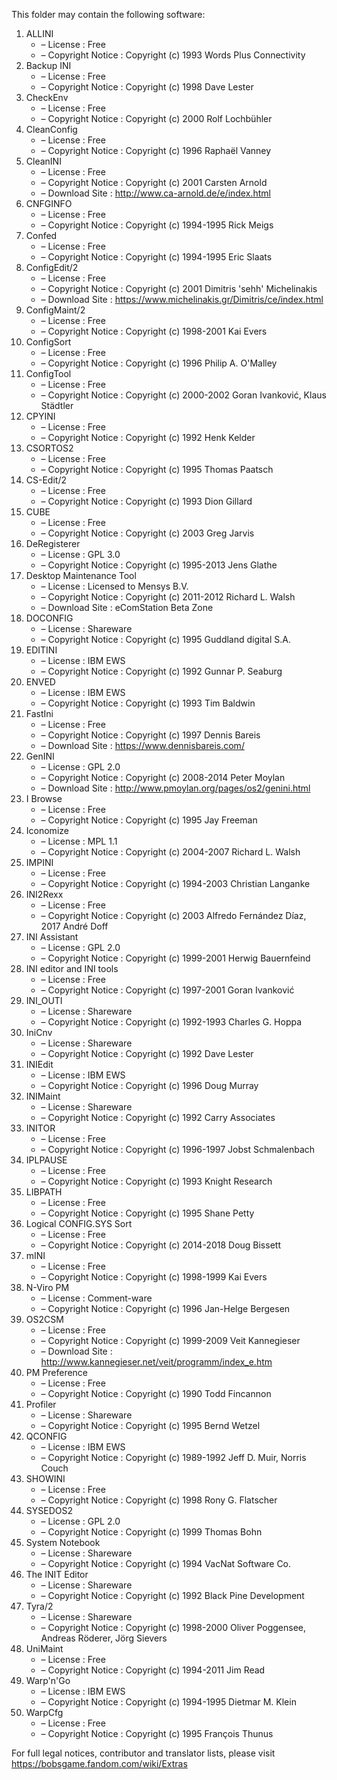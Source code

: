 ﻿This folder may contain the following software:

1. ALLINI
   - – License : Free
   - – Copyright Notice : Copyright (c) 1993 Words Plus Connectivity
2. Backup INI
   - – License : Free
   - – Copyright Notice : Copyright (c) 1998 Dave Lester
3. CheckEnv
   - – License : Free
   - – Copyright Notice : Copyright (c) 2000 Rolf Lochbühler
4. CleanConfig
   - – License : Free
   - – Copyright Notice : Copyright (c) 1996 Raphaël Vanney
5. CleanINI
   - – License : Free
   - – Copyright Notice : Copyright (c) 2001 Carsten Arnold
   - – Download Site : http://www.ca-arnold.de/e/index.html
6. CNFGINFO
   - – License : Free
   - – Copyright Notice : Copyright (c) 1994-1995 Rick Meigs
7. Confed
   - – License : Free
   - – Copyright Notice : Copyright (c) 1994-1995 Eric Slaats
8. ConfigEdit/2
   - – License : Free
   - – Copyright Notice : Copyright (c) 2001 Dimitris 'sehh' Michelinakis
   - – Download Site : https://www.michelinakis.gr/Dimitris/ce/index.html
9. ConfigMaint/2
   - – License : Free
   - – Copyright Notice : Copyright (c) 1998-2001 Kai Evers
10. ConfigSort
    - – License : Free
    - – Copyright Notice : Copyright (c) 1996 Philip A. O'Malley
11. ConfigTool
    - – License : Free
    - – Copyright Notice : Copyright (c) 2000-2002 Goran Ivanković, Klaus Städtler
12. CPYINI
    - – License : Free
    - – Copyright Notice : Copyright (c) 1992 Henk Kelder
13. CSORTOS2
    - – License : Free
    - – Copyright Notice : Copyright (c) 1995 Thomas Paatsch
14. CS-Edit/2
    - – License : Free
    - – Copyright Notice : Copyright (c) 1993 Dion Gillard
15. CUBE
    - – License : Free
    - – Copyright Notice : Copyright (c) 2003 Greg Jarvis
16. DeRegisterer
    - – License : GPL 3.0
    - – Copyright Notice : Copyright (c) 1995-2013 Jens Glathe
16. Desktop Maintenance Tool
    - – License : Licensed to Mensys B.V.
    - – Copyright Notice : Copyright (c) 2011-2012 Richard L. Walsh
    - – Download Site : eComStation Beta Zone
17. DOCONFIG
    - – License : Shareware
    - – Copyright Notice : Copyright (c) 1995 Guddland digital S.A.
18. EDITINI
    - – License : IBM EWS
    - – Copyright Notice : Copyright (c) 1992 Gunnar P. Seaburg
19. ENVED
    - – License : IBM EWS
    - – Copyright Notice : Copyright (c) 1993 Tim Baldwin
20. FastIni
    - – License : Free
    - – Copyright Notice : Copyright (c) 1997 Dennis Bareis
    - – Download Site : https://www.dennisbareis.com/
21. GenINI
    - – License : GPL 2.0
    - – Copyright Notice : Copyright (c) 2008-2014 Peter Moylan
    - – Download Site : http://www.pmoylan.org/pages/os2/genini.html
22. I Browse
    - – License : Free
    - – Copyright Notice : Copyright (c) 1995 Jay Freeman
23. Iconomize
    - – License : MPL 1.1
    - – Copyright Notice : Copyright (c) 2004-2007 Richard L. Walsh
24. IMPINI
    - – License : Free
    - – Copyright Notice : Copyright (c) 1994-2003 Christian Langanke
25. INI2Rexx
    - – License : Free
    - – Copyright Notice : Copyright (c) 2003 Alfredo Fernández Díaz, 2017 André Doff
26. INI Assistant
    - – License : GPL 2.0
    - – Copyright Notice : Copyright (c) 1999-2001 Herwig Bauernfeind
27. INI editor and INI tools
    - – License : Free
    - – Copyright Notice : Copyright (c) 1997-2001 Goran Ivanković
28. INI_OUTI
    - – License : Shareware
    - – Copyright Notice : Copyright (c) 1992-1993 Charles G. Hoppa
29. IniCnv
    - – License : Shareware
    - – Copyright Notice : Copyright (c) 1992 Dave Lester
30. INIEdit
    - – License : IBM EWS
    - – Copyright Notice : Copyright (c) 1996 Doug Murray
31. INIMaint
    - – License : Shareware
    - – Copyright Notice : Copyright (c) 1992 Carry Associates
32. INITOR
    - – License : Free
    - – Copyright Notice : Copyright (c) 1996-1997 Jobst Schmalenbach
33. IPLPAUSE
    - – License : Free
    - – Copyright Notice : Copyright (c) 1993 Knight Research
34. LIBPATH
    - – License : Free
    - – Copyright Notice : Copyright (c) 1995 Shane Petty
35. Logical CONFIG.SYS Sort
    - – License : Free
    - – Copyright Notice : Copyright (c) 2014-2018 Doug Bissett
36. mINI
    - – License : Free
    - – Copyright Notice : Copyright (c) 1998-1999 Kai Evers
37. N-Viro PM
    - – License : Comment-ware
    - – Copyright Notice : Copyright (c) 1996 Jan-Helge Bergesen
38. OS2CSM
    - – License : Free
    - – Copyright Notice : Copyright (c) 1999-2009 Veit Kannegieser
    - – Download Site : http://www.kannegieser.net/veit/programm/index_e.htm
39. PM Preference
    - – License : Free
    - – Copyright Notice : Copyright (c) 1990 Todd Fincannon
40. Profiler
    - – License : Shareware
    - – Copyright Notice : Copyright (c) 1995 Bernd Wetzel
41. QCONFIG
    - – License : IBM EWS
    - – Copyright Notice : Copyright (c) 1989-1992 Jeff D. Muir, Norris Couch
42. SHOWINI
    - – License : Free
    - – Copyright Notice : Copyright (c) 1998 Rony G. Flatscher
43. SYSEDOS2
    - – License : GPL 2.0
    - – Copyright Notice : Copyright (c) 1999 Thomas Bohn
44. System Notebook
    - – License : Shareware
    - – Copyright Notice : Copyright (c) 1994 VacNat Software Co.
45. The INIT Editor
    - – License : Shareware
    - – Copyright Notice : Copyright (c) 1992 Black Pine Development
46. Tyra/2
    - – License : Shareware
    - – Copyright Notice : Copyright (c) 1998-2000 Oliver Poggensee, Andreas Röderer, Jörg Sievers
47. UniMaint
    - – License : Free
    - – Copyright Notice : Copyright (c) 1994-2011 Jim Read
48. Warp'n'Go
    - – License : IBM EWS
    - – Copyright Notice : Copyright (c) 1994-1995 Dietmar M. Klein
49. WarpCfg
    - – License : Free
    - – Copyright Notice : Copyright (c) 1995 François Thunus

For full legal notices, contributor and translator lists, please visit https://bobsgame.fandom.com/wiki/Extras

